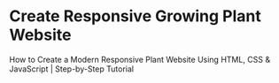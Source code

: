 # Create Responsive Growing Plant Website
How to Create a Modern Responsive Plant Website Using HTML, CSS & JavaScript | Step-by-Step Tutorial
